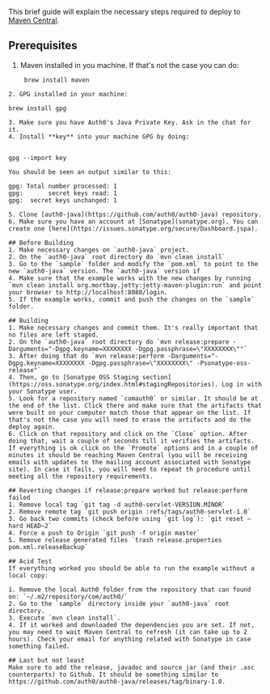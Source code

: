 This brief guide will explain the necessary steps required to deploy to [Maven Central](http://search.maven.org/).

## Prerequisites
1. Maven installed in you machine. If that's not the case you can do:
   ```
    brew install maven
  ```
2. GPG installed in your machine:
  ```
    brew install gpg
  ```
3. Make sure you have Auth0's Java Private Key. Ask in the chat for it.
4. Install **key** into your machine GPG by doing: 
   
  ```
    gpg --import key
  ```
  You should be seen an output similar to this:
  
  ```
    gpg: Total number processed: 1
    gpg:       secret keys read: 1
    gpg:  secret keys unchanged: 1
  ```
5. Clone [auth0-java](https://github.com/auth0/auth0-java) repository.
6. Make sure you have an account at [Sonatype](sonatype.org). You can create one [here](https://issues.sonatype.org/secure/Dashboard.jspa).

## Before Building
1. Make necessary changes on `auth0-java` project.
2. On the `auth0-java` root directory do `mvn clean install`
3. Go to the `sample` folder and modify the `pom.xml` to point to the new `auth0-java` version. The `auth0-java` version if 
4. Make sure that the example works with the new changes by running `mvn clean install org.mortbay.jetty:jetty-maven-plugin:run` and point your browser to http://localhost:8080/login.
5. If the example works, commit and push the changes on the `sample` folder.

## Building
1. Make necessary changes and commit them. It's really important that no files are left staged.
2. On the `auth0-java` root directory do `mvn release:prepare -Darguments="-Dgpg.keyname=XXXXXXXX -Dgpg.passphrase=\"XXXXXXXX\""`
3. After doing that do `mvn release:perform -Darguments="-Dgpg.keyname=XXXXXXXX -Dgpg.passphrase=\"XXXXXXXX\" -Psonatype-oss-release"`
4. Then, go to [Sonatype OSS Staging section](https://oss.sonatype.org/index.html#stagingRepositories). Log in with your Sonatype user.
5. Look for a repository named `comauth0` or similar. It should be at the end of the list. Click there and make sure that the artifacts that were built on your computer match those that appear on the list. If that's not the case you will need to erase the artifacts and do the deploy again.
6. Click on that repository and click on the `Close` option. After doing that, wait a couple of seconds till it verifies the artifacts. If everything is ok click on the `Promote` options and in a couple of minutes it should be reaching Maven Central (you will be receiving emails with updates to the mailing account associated with Sonatype site). In case it fails, you will need to repeat th procedure until meeting all the repository requirements.

## Reverting changes if release:prepare worked but release:perform failed
1. Remove local tag `git tag -d auth0-servlet-VERSION.MINOR`
2. Remove remote tag `git push origin :refs/tags/auth0-servlet-1.0`
3. Go back two commits (check before using `git log`): `git reset —hard HEAD~2`
4. Force a push to Origin `git push -f origin master`
5. Remove release generated files `trash release.properties pom.xml.releaseBackup`

## Acid Test
If everything worked you should be able to run the example without a local copy:

1. Remove the local Auth0 folder from the repository that can found on: `~/.m2/repository/com/auth0/`
2. Go to the `sample` directory inside your `auth0-java` root directory.
3. Execute `mvn clean install`. 
4. If it worked and downloaded the dependencies you are set. If not, you may need to wait Maven Central to refresh (it can take up to 2 hours). Check your email for anything related with Sonatype in case something failed.

## Last but not least
Make sure to add the release, javadoc and source jar (and their .asc counterparts) to Github. It should be something similar to https://github.com/auth0/auth0-java/releases/tag/binary-1.0.
